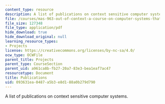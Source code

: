 ```yaml
---
content_type: resource
description: A list of publications on context sensitive computer systems.
file: /courses/mas-963-out-of-context-a-course-on-computer-systems-that-adapt-to-and-learn-from-context-fall-2001/093631ea0487a5b3e8d188a0b279d790_publications.pdf
file_size: 127348
file_type: application/pdf
hide_download: true
hide_download_original: null
learning_resource_types:
- Projects
license: https://creativecommons.org/licenses/by-nc-sa/4.0/
ocw_type: OCWFile
parent_title: Projects
parent_type: CourseSection
parent_uid: a961ca8b-fb27-20a7-83e3-bea1eaf7ac47
resourcetype: Document
title: Publications
uid: 093631ea-0487-a5b3-e8d1-88a0b279d790
---
```

A list of publications on context sensitive computer systems.